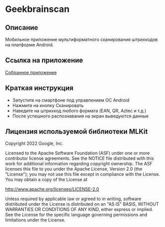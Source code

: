 # Geekbrainscan

## Описание

Мобильное приложение мультиформатного сканирования штрихкодов на платформе Android.

## Ссылка на приложение

[Собранное приложение](https://github.com/killerror/geekbrainscan/raw/master/app/build/outputs/apk/debug/geekbrainscan.apk)

## Краткая инструкция

* Запустите на смартфоне под управлением ОС Android
* Нажмите на кнопку Сканировать
* Наведите на штрихкод любого формата (EAN, QR, Aztec и т.д.)
* После успешного распознавания на экран выведуются данные


## Лицензия используемой библиотеки MLKit

Copyright 2022 Google, Inc.

Licensed to the Apache Software Foundation (ASF) under one or more contributor
license agreements.  See the NOTICE file distributed with this work for
additional information regarding copyright ownership.  The ASF licenses this
file to you under the Apache License, Version 2.0 (the "License"); you may not
use this file except in compliance with the License.  You may obtain a copy of
the License at

  http://www.apache.org/licenses/LICENSE-2.0

Unless required by applicable law or agreed to in writing, software
distributed under the License is distributed on an "AS IS" BASIS, WITHOUT
WARRANTIES OR CONDITIONS OF ANY KIND, either express or implied.  See the
License for the specific language governing permissions and limitations under
the License.
